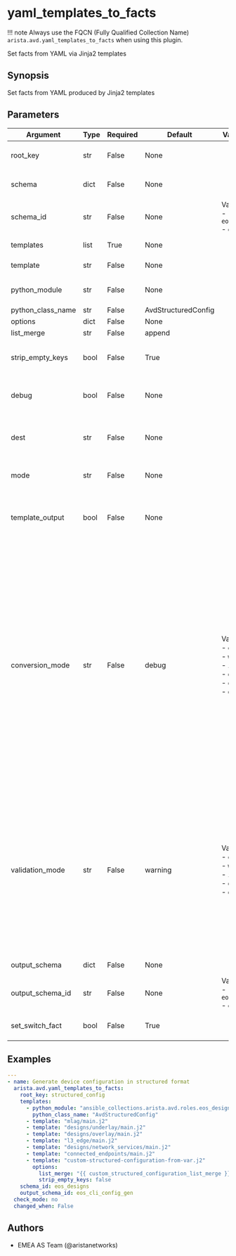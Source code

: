 <!--
  ~ Copyright (c) 2023 Arista Networks, Inc.
  ~ Use of this source code is governed by the Apache License 2.0
  ~ that can be found in the LICENSE file.
  -->

# yaml_templates_to_facts

!!! note
    Always use the FQCN (Fully Qualified Collection Name) `arista.avd.yaml_templates_to_facts` when using this plugin.

Set facts from YAML via Jinja2 templates

## Synopsis

Set facts from YAML produced by Jinja2 templates

## Parameters

| Argument | Type | Required | Default | Value Restrictions | Description |
| -------- | ---- | -------- | ------- | ------------------ | ----------- |
| root_key | str | False | None |  | Root key under which the facts will be defined. If not set the facts well be set directly on root level. |
| schema | dict | False | None |  | Schema conforming to \"AVD Meta Schema\". Either schema or schema\_id must be set. |
| schema_id | str | False | None | Valid values:<br>- <code>eos_cli_config_gen</code><br>- <code>eos_designs</code> | ID of Schema conforming to \"AVD Meta Schema\".  Either schema or schema\_id must be set. |
| templates | list | True | None |  | List of dicts for Jinja templates to be run. |
|   template | str | False | None |  | Template file. Either template or python\_module must be set. |
|   python_module | str | False | None |  | Python module to import. Either template or python\_module must be set. |
|   python_class_name | str | False | AvdStructuredConfig |  | Name of Python Class to import. |
|   options | dict | False | None |  | Template options. |
|     list_merge | str | False | append |  | Merge strategy for lists |
|     strip_empty_keys | bool | False | True |  | Filter out keys from the generated output if value is null/none/undefined. Only applies to templates. |
| debug | bool | False | None |  | Output list \'avd\_yaml\_templates\_to\_facts\_debug\' with timestamps of each performed action. |
| dest | str | False | None |  | Destination path. If set, the output facts will also be written to this path.<br>Autodetects data format based on file suffix. \'.yml\', \'.yaml\' \-\> YAML, default \-\> JSON |
| mode | str | False | None |  | File mode \(ex. 0664\) for dest file. See \'ansible.builtin.copy\' module for details. |
| template_output | bool | False | None |  | If true, the output data will be run through another jinja2 rendering before returning.<br>This is to resolve any input values with inline jinja using variables/facts set by the input templates. |
| conversion_mode | str | False | debug | Valid values:<br>- <code>error</code><br>- <code>warning</code><br>- <code>info</code><br>- <code>debug</code><br>- <code>quiet</code><br>- <code>disabled</code> | Run data conversion in either \"error\", \"warning\", \"info\", \"debug\", \"quiet\" or \"disabled\" mode.<br>Conversion will perform type conversion of input variables as defined in the schema.<br>Conversion is intended to help the user to identify minor issues with the input data, while still allowing the data to be validated.<br>During conversion, messages will be generated with information about the host\(s\) and key\(s\) which required conversion.<br>conversion\_mode\:disabled means that conversion will not run.<br>conversion\_mode\:error will produce error messages and fail the task.<br>conversion\_mode\:warning will produce warning messages.<br>conversion\_mode\:info will produce regular log messages.<br>conversion\_mode\:debug will produce hidden messages viewable with \-v.<br>conversion\_mode\:quiet will not produce any messages. |
| validation_mode | str | False | warning | Valid values:<br>- <code>error</code><br>- <code>warning</code><br>- <code>info</code><br>- <code>debug</code><br>- <code>disabled</code> | Run validation in either \"error\", \"warning\", \"info\", \"debug\" or \"disabled\" mode.<br>Validation will validate the input variables according to the schema.<br>During validation, messages will be generated with information about the host\(s\) and key\(s\) which failed validation.<br>validation\_mode\:disabled means that validation will not run.<br>validation\_mode\:error will produce error messages and fail the task.<br>validation\_mode\:warning will produce warning messages.<br>validation\_mode\:info will produce regular log messages.<br>validation\_mode\:debug will produce hidden messages viewable with \-v. |
| output_schema | dict | False | None |  | AVD Schema for output data. Used for automatic merge of data. |
| output_schema_id | str | False | None | Valid values:<br>- <code>eos_cli_config_gen</code><br>- <code>eos_designs</code> | ID of AVD Schema for output data. Used for automatic merge of data. |
| set_switch_fact | bool | False | True |  | Set \"switch\" fact from on \"avd\_switch\_facts.\<inventory\_hostname\>.switch\" |

## Examples

```yaml
---
- name: Generate device configuration in structured format
  arista.avd.yaml_templates_to_facts:
    root_key: structured_config
    templates:
      - python_module: "ansible_collections.arista.avd.roles.eos_designs.python_modules.base"
        python_class_name: "AvdStructuredConfig"
      - template: "mlag/main.j2"
      - template: "designs/underlay/main.j2"
      - template: "designs/overlay/main.j2"
      - template: "l3_edge/main.j2"
      - template: "designs/network_services/main.j2"
      - template: "connected_endpoints/main.j2"
      - template: "custom-structured-configuration-from-var.j2"
        options:
          list_merge: "{{ custom_structured_configuration_list_merge }}"
          strip_empty_keys: false
    schema_id: eos_designs
    output_schema_id: eos_cli_config_gen
  check_mode: no
  changed_when: False
```

## Authors

- EMEA AS Team (@aristanetworks)
